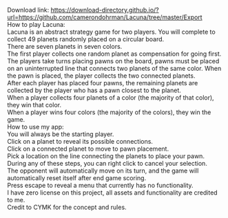 Download link: https://download-directory.github.io/?url=https://github.com/camerondohrman/Lacuna/tree/master/Export  
How to play Lacuna:  
  Lacuna is an abstract strategy game for two players. You will complete to collect 49 planets randomly placed on a circular board.  
  There are seven planets in seven colors.  
  The first player collects one random planet as compensation for going first.  
  The players take turns placing pawns on the board, pawns must be placed on an uninterrupted line that connects two planets of the same color. When the pawn is placed, the player collects the two connected planets.  
  After each player has placed four pawns, the remaining planets are collected by the player who has a pawn closest to the planet.  
  When a player collects four planets of a color (the majority of that color), they win that color.  
  When a player wins four colors (the majority of the colors), they win the game.  
How to use my app:  
  You will always be the starting player.  
  Click on a planet to reveal its possible connections.  
  Click on a connected planet to move to pawn placement.  
  Pick a location on the line connecting the planets to place your pawn.  
  During any of these steps, you can right click to cancel your selection.  
  The opponent will automatically move on its turn, and the game will automatically reset itself after end game scoring.  
  Press escape to reveal a menu that currently has no functionality.  
I have zero license on this project, all assets and functionality are credited to me.  
Credit to CYMK for the concept and rules.  
